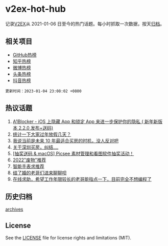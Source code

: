 # v2ex-hot-hub

 记录[V2EX](https://www.v2ex.com/)从 2021-01-06 日至今的热门话题。每小时抓取一次数据，按天[归档](archives)。
 
 ## 相关项目

- [GitHub热榜](https://github.com/snaildev/github-hot-hub)
- [知乎热榜](https://github.com/snaildev/zhihu-hot-hub)
- [微博热榜](https://github.com/snaildev/weibo-hot-hub)
- [头条热榜](https://github.com/snaildev/toutiao-hot-hub)
- [抖音热榜](https://github.com/snaildev/douyin-hot-hub)


 `更新时间：2023-01-04 23:08:02 +0800`

## 热议话题

1. [A1Blocker - iOS 上隐藏 App 和锁定 App 来进一步保护你的隐私 ( 新年新版本 2.2.0 发布+送码)](https://www.v2ex.com/t/906493)
1. [统计一下大家过年放假几天？](https://www.v2ex.com/t/906396)
1. [我说当前是未来 10 年最适合买房的时机，没人反对吧](https://www.v2ex.com/t/906426)
1. [关于深圳买房，纠结....](https://www.v2ex.com/t/906430)
1. [[抽奖送码 & macOS] Picsee 素材管理和看图软件抽奖活动！](https://www.v2ex.com/t/906419)
1. [2022"废物"推荐](https://www.v2ex.com/t/906407)
1. [智能手表求推荐](https://www.v2ex.com/t/906458)
1. [结了婚的老哥们进来聊聊呗](https://www.v2ex.com/t/906551)
1. [在线求助，希望工作年限较长的老哥能指点一下，目前完全不想编程了](https://www.v2ex.com/t/906543)

## 历史归档

[archives](archives)

## License

See the [LICENSE](LICENSE) file for license rights and limitations (MIT).
